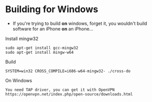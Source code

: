 # Building for Windows

* If you're trying to build **on** windows, forget it, you wouldn't build software for an iPhone
**on** an iPhone...

Install mingw32

    sudo apt-get install gcc-mingw32
    sudo apt-get install mingw-w64


Build

    SYSTEM=win32 CROSS_COMPILE=i686-w64-mingw32- ./cross-do

On Windows

    You need TAP driver, you can get it with OpenVPN https://openvpn.net/index.php/open-source/downloads.html
